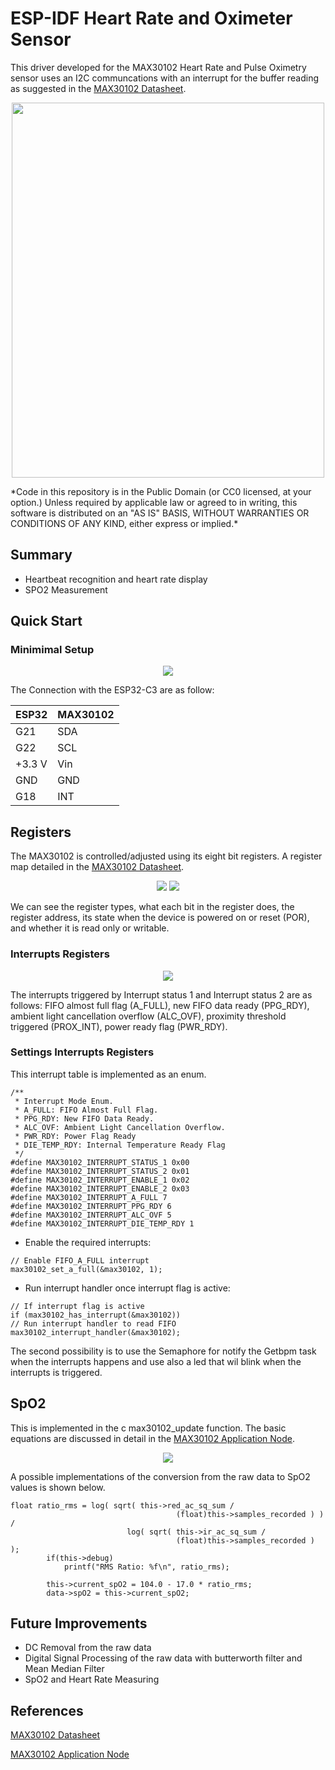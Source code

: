 ESP-IDF Heart Rate and Oximeter Sensor
====================

This driver developed for the MAX30102 Heart Rate and Pulse Oximetry sensor uses an I2C communcations with an interrupt for the buffer reading as suggested in the [MAX30102 Datasheet](https://datasheets.maximintegrated.com/en/ds/MAX30102.pdf).
<p align="center">
<img src="https://github.com/nferrante93/ESP32_MAX30102/blob/main/images/Breadboard_connections.bmp" width="500" height="600">
</p>
*Code in this repository is in the Public Domain (or CC0 licensed, at your option.)
Unless required by applicable law or agreed to in writing, this
software is distributed on an "AS IS" BASIS, WITHOUT WARRANTIES OR
CONDITIONS OF ANY KIND, either express or implied.*

## Summary 
* Heartbeat recognition and heart rate display
* SPO2 Measurement
## Quick Start
### Minimimal Setup

<p align="center">
<img src="https://github.com/nferrante93/esp32-max30102/blob/main/images/minimal_connections.bmp">
</p>
The Connection with the ESP32-C3 are as follow:

 ESP32        | MAX30102 
------------- | -------------
G21           | SDA
G22           | SCL
+3.3 V        | Vin
GND           | GND
G18           | INT
## Registers
The MAX30102 is controlled/adjusted using its eight bit registers. A register map detailed in the [MAX30102 Datasheet](https://datasheets.maximintegrated.com/en/ds/MAX30102.pdf). 
<p align="center">
<img src="https://github.com/nferrante93/esp32-max30102/blob/main/images/registers1.bmp">
<img src="https://github.com/nferrante93/esp32-max30102/blob/main/images/registers2.bmp">
</p>
We can see the register types, what each bit in the register does, the register address, its state when the device is powered on or reset (POR), and whether it is read only or writable.

### Interrupts Registers
<p align="center">
<img src="https://github.com/nferrante93/esp32-max30102/blob/main/images/interrupts_registers.bmp">
</p>

The interrupts triggered by Interrupt status 1 and Interrupt status 2 are as follows: FIFO almost full flag
(A_FULL), new FIFO data ready (PPG_RDY), ambient light cancellation overflow (ALC_OVF), proximity
threshold triggered (PROX_INT), power ready flag (PWR_RDY).
### Settings Interrupts Registers
This interrupt table is implemented as an enum.
```
/**
 * Interrupt Mode Enum.
 * A_FULL: FIFO Almost Full Flag.
 * PPG_RDY: New FIFO Data Ready.
 * ALC_OVF: Ambient Light Cancellation Overflow.
 * PWR_RDY: Power Flag Ready
 * DIE_TEMP_RDY: Internal Temperature Ready Flag
 */
#define MAX30102_INTERRUPT_STATUS_1 0x00
#define MAX30102_INTERRUPT_STATUS_2 0x01
#define MAX30102_INTERRUPT_ENABLE_1 0x02
#define MAX30102_INTERRUPT_ENABLE_2 0x03
#define MAX30102_INTERRUPT_A_FULL 7
#define MAX30102_INTERRUPT_PPG_RDY 6
#define MAX30102_INTERRUPT_ALC_OVF 5
#define MAX30102_INTERRUPT_DIE_TEMP_RDY 1

```
* Enable the required interrupts:
```
// Enable FIFO_A_FULL interrupt
max30102_set_a_full(&max30102, 1);
```
* Run interrupt handler once interrupt flag is active:
```
// If interrupt flag is active
if (max30102_has_interrupt(&max30102))
// Run interrupt handler to read FIFO
max30102_interrupt_handler(&max30102);

```
The second possibility is to use the Semaphore for notify the Getbpm task when the interrupts happens and use also a led that wil blink when the interrupts is triggered.

## SpO2
This is implemented in the c max30102_update function. The basic equations are discussed in detail in the [MAX30102 Application Node](https://pdfserv.maximintegrated.com/en/an/AN6409.pdf).
<p align="center">
<img src="https://github.com/nferrante93/esp32-max30102/blob/main/images/max30102SpO2.bmp">
</p>
A possible implementations of the conversion from the raw data to SpO2 values is shown below.

```
float ratio_rms = log( sqrt( this->red_ac_sq_sum /
                                     (float)this->samples_recorded ) ) /
                          log( sqrt( this->ir_ac_sq_sum /
                                     (float)this->samples_recorded ) );
        if(this->debug)
            printf("RMS Ratio: %f\n", ratio_rms);

        this->current_spO2 = 104.0 - 17.0 * ratio_rms;
        data->spO2 = this->current_spO2;
```

## Future Improvements
* DC Removal from the raw data
* Digital Signal Processing of the raw data with butterworth filter and Mean Median Filter 
* SpO2 and Heart Rate Measuring

## References
[MAX30102 Datasheet](https://datasheets.maximintegrated.com/en/ds/MAX30102.pdf)

[MAX30102 Application Node](https://pdfserv.maximintegrated.com/en/an/AN6409.pdf)
